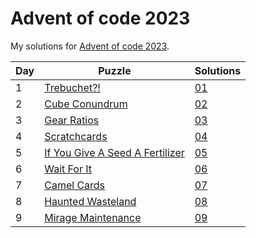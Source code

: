 # Advent of code 2023
My solutions for [Advent of code 2023](https://adventofcode.com/2023).

| Day | Puzzle                                                                 | Solutions  |
|-----|------------------------------------------------------------------------|------------|
| 1   | [Trebuchet?!](https://adventofcode.com/2023/day/1)                     | [01](./01) |
| 2   | [Cube Conundrum](https://adventofcode.com/2023/day/2)                  | [02](./02) |
| 3   | [Gear Ratios](https://adventofcode.com/2023/day/3)                     | [03](./03) |
| 4   | [Scratchcards](https://adventofcode.com/2023/day/4)                    | [04](./04) |
| 5   | [If You Give A Seed A Fertilizer](https://adventofcode.com/2023/day/5) | [05](./05) |
| 6   | [Wait For It](https://adventofcode.com/2023/day/6)                     | [06](./06) |
| 7   | [Camel Cards](https://adventofcode.com/2023/day/7)                     | [07](./07) |
| 8   | [Haunted Wasteland](https://adventofcode.com/2023/day/8)               | [08](./08) |
| 9   | [Mirage Maintenance](https://adventofcode.com/2023/day/9)              | [09](./09) |
